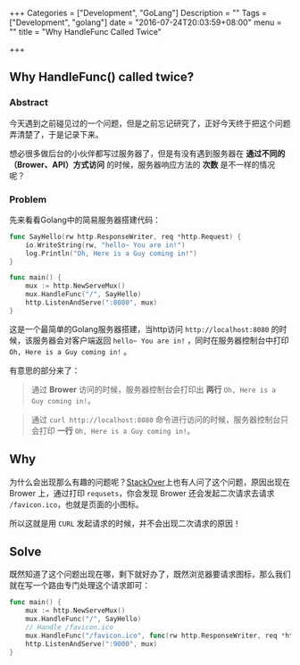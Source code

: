 +++
Categories = ["Development", "GoLang"]
Description = ""
Tags = ["Development", "golang"]
date = "2016-07-24T20:03:59+08:00"
menu = ""
title = "Why HandleFunc Called Twice"

+++

## Why **HandleFunc()** called twice?


### Abstract 

今天遇到之前碰见过的一个问题，但是之前忘记研究了，正好今天终于把这个问题弄清楚了，于是记录下来。

想必很多做后台的小伙伴都写过服务器了，但是有没有遇到服务器在 **通过不同的（Brower、API）方式访问** 的时候，服务器响应方法的 **次数** 是不一样的情况呢？

### Problem

先来看看Golang中的简易服务器搭建代码：

```go
func SayHello(rw http.ResponseWriter, req *http.Request) {
    io.WriteString(rw, "hello~ You are in!")
    log.Println("Oh, Here is a Guy coming in!")
}

func main() {
    mux := http.NewServeMux()
    mux.HandleFunc("/", SayHello)
    http.ListenAndServe(":8080", mux)
}
```

这是一个最简单的Golang服务器搭建，当http访问 `http://localhost:8080` 的时候，该服务器会对客户端返回 `hello~ You are in!` ，同时在服务器控制台中打印 `Oh, Here is a Guy coming in!` 。

有意思的部分来了：

> 通过 **Brower** 访问的时候，服务器控制台会打印出 **两行** `Oh, Here is a Guy coming in!`。

> 通过 `curl http://localhost:8080` 命令进行访问的时候，服务器控制台只会打印 **一行** `Oh, Here is a Guy coming in!`。

## Why

为什么会出现那么有趣的问题呢？[StackOver](http://stackoverflow.com/questions/33432192/handlefunc-being-called-twice)上也有人问了这个问题，原因出现在 Brower 上，通过打印 `requsets`，你会发现 Brower 还会发起二次请求去请求 `/favicon.ico`，也就是页面的小图标。

所以这就是用 `CURL` 发起请求的时候，并不会出现二次请求的原因！

## Solve

既然知道了这个问题出现在哪，剩下就好办了，既然浏览器要请求图标，那么我们就在写一个路由专门处理这个请求即可：

```go
func main() {
    mux := http.NewServeMux()
    mux.HandleFunc("/", SayHello)
    // Handle /favicon.ico
    mux.HandleFunc("/favicon.ico", func(rw http.ResponseWriter, req *http.Request) {})
    http.ListenAndServe(":9000", mux)
}
```

